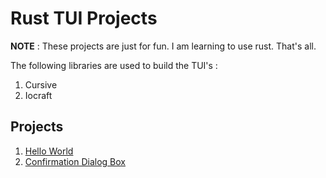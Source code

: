 # Rust TUI Projects

**__NOTE__** :
These projects are just for fun. I am learning to use rust. That's all. 

The following libraries are used to build the TUI's : 
1. Cursive
2. Iocraft

## Projects 

1. [Hello World](Hello_World/Hello_World.md)
2. [Confirmation Dialog Box](confirmation_dialog_box/Confirmation_Dialog_Box.md)
